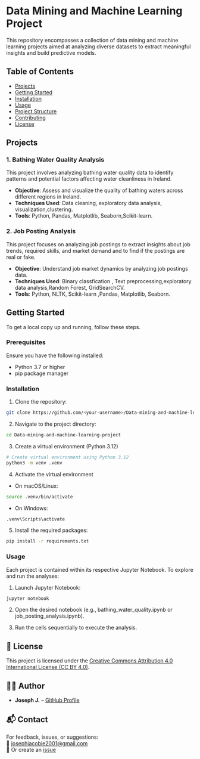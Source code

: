 # Data Mining and Machine Learning Project

This repository encompasses a collection of data mining and machine learning projects aimed at analyzing diverse datasets to extract meaningful insights and build predictive models.

## Table of Contents

- [Projects](#projects)
- [Getting Started](#getting-started)
- [Installation](#installation)
- [Usage](#usage)
- [Project Structure](#project-structure)
- [Contributing](#contributing)
- [License](#license)

## Projects

### 1. Bathing Water Quality Analysis

This project involves analyzing bathing water quality data to identify patterns and potential factors affecting water cleanliness in Ireland.

- **Objective**: Assess and visualize the quality of bathing waters across different regions in Ireland.
- **Techniques Used**: Data cleaning, exploratory data analysis, visualization,clustering.
- **Tools**: Python, Pandas, Matplotlib, Seaborn,Scikit-learn.

### 2. Job Posting Analysis

This project focuses on analyzing job postings to extract insights about job trends, required skills, and market demand and to find if the postings are real or fake.

- **Objective**: Understand job market dynamics by analyzing job postings data.
- **Techniques Used**: Binary classfication , Text preprocessing,exploratory data analysis,Random Forest, GridSearchCV.
- **Tools**: Python, NLTK, Scikit-learn ,Pandas, Matplotlib, Seaborn.

## Getting Started

To get a local copy up and running, follow these steps.

### Prerequisites

Ensure you have the following installed:

- Python 3.7 or higher
- pip package manager

### Installation

1. Clone the repository:
```bash
git clone https://github.com/<your-username>/Data-mining-and-machine-learning-project.git
```
2. Navigate to the project directory:
```bash
cd Data-mining-and-machine-learning-project
```
3. Create a virtual environment (Python 3.12)
```bash
# Create virtual environment using Python 3.12
python3 -m venv .venv
```
4. Activate the virtual environment
- On macOS/Linux:
```bash
source .venv/bin/activate
```
- On Windows:
```bash
.venv\Scripts\activate
```
5. Install the required packages:
```bash
pip install -r requirements.txt
```

### Usage
Each project is contained within its respective Jupyter Notebook. To explore and run the analyses:
1. Launch Jupyter Notebook:
```bash
jupyter notebook
```
2. Open the desired notebook (e.g., bathing_water_quality.ipynb or job_posting_analysis.ipynb).

3. Run the cells sequentially to execute the analysis.

## 📜 License

This project is licensed under the [Creative Commons Attribution 4.0 International License (CC BY 4.0)](https://creativecommons.org/licenses/by/4.0/).



## 🙋‍♂️ Author

- **Joseph J.** – [GitHub Profile](https://github.com/JosephJ7)


## 📬 Contact

For feedback, issues, or suggestions:  
📧 josephjacobie2001@gmail.com  
📁 Or create an [issue](https://github.com/JosephJ7/crimedetection-AYS/issues)

